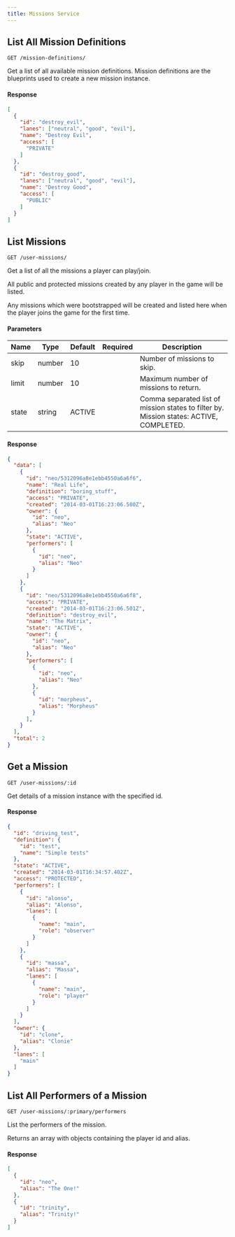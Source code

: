```yaml
---
title: Missions Service
---
```


## List All Mission Definitions

```
GET /mission-definitions/
```

Get a list of all available mission definitions. Mission definitions are the blueprints used to create a new mission instance.

#### Response

```json
[
  {
    "id": "destroy_evil",
    "lanes": ["neutral", "good", "evil"],
    "name": "Destroy Evil",
    "access": [
      "PRIVATE"
    ]
  },
  {
    "id": "destroy_good",
    "lanes": ["neutral", "good", "evil"],
    "name": "Destroy Good",
    "access": [
      "PUBLIC"
    ]
  }
]
```


## List Missions

```
GET /user-missions/
```

Get a list of all the missions a player can play/join.

All public and protected missions created by any player in the game will be listed.

Any missions which were bootstrapped will be created and listed here when the player joins the game for the first time.

#### Parameters

|   Name   | Type   | Default | Required |   Description   |
|----------|--------|---------|----------|-----------------|
| skip     | number | 10      |          | Number of missions to skip. |
| limit    | number | 10      |          | Maximum number of missions to return. |
| state    | string | ACTIVE  |          | Comma separated list of mission states to filter by. Mission states: ACTIVE, COMPLETED. |

#### Response

```json
{
  "data": [
    {
      "id": "neo/5312096a8e1ebb4550a6a6f6",
      "name": "Real Life",
      "definition": "boring_stuff",
      "access": "PRIVATE",
      "created": "2014-03-01T16:23:06.500Z",
      "owner": {
        "id": "neo",
        "alias": "Neo"
      },
      "state": "ACTIVE",
      "performers": [
        {
          "id": "neo",
          "alias": "Neo"
        }
      ]
    },
    {
      "id": "neo/5312096a8e1ebb4550a6a6f8",
      "access": "PRIVATE",
      "created": "2014-03-01T16:23:06.501Z",
      "definition": "destroy_evil",
      "name": "The Matrix",
      "state": "ACTIVE",
      "owner": {
        "id": "neo",
        "alias": "Neo"
      },
      "performers": [
        {
          "id": "neo",
          "alias": "Neo"
        },
        {
          "id": "morpheus",
          "alias": "Morpheus"
        }
      ],
    }
  ],
  "total": 2
}
```


## Get a Mission

```
GET /user-missions/:id
```

Get details of a mission instance with the specified id.

#### Response

```json
{
  "id": "driving_test",
  "definition": {
    "id": "test",
    "name": "Simple tests"
  },
  "state": "ACTIVE",
  "created": "2014-03-01T16:34:57.402Z",
  "access": "PROTECTED",
  "performers": [
    {
      "id": "alonso",
      "alias": "Alonso",
      "lanes": [
        {
          "name": "main",
          "role": "observer"
        }
      ]
    },
    {
      "id": "massa",
      "alias": "Massa",
      "lanes": [
        {
          "name": "main",
          "role": "player"
        }
      ]
    }
  ],
  "owner": {
    "id": "clone",
    "alias": "Clonie"
  },
  "lanes": [
    "main"
  ]
}
```


## List All Performers of a Mission

```
GET /user-missions/:primary/performers
```

List the performers of the mission.

Returns an array with objects containing the player id and alias.

#### Response

```json
[
  {
    "id": "neo",
    "alias": "The One!"
  },
  {
    "id": "trinity",
    "alias": "Trinity!"
  }
]
```


